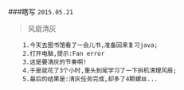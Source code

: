 ###瞎写
`2015.05.21`

>风扇清灰

        1.今天去图书馆看了一会儿书,准备回来复习java;
        2.打开电脑,提示:Fan error
        3.这是要清灰的节奏啊!
        4.于是就花了3个小时,重头到尾学习了一下拆机清理风扇;
        5.最后的结果是:清灰任务完成,却多了4颗螺丝...
